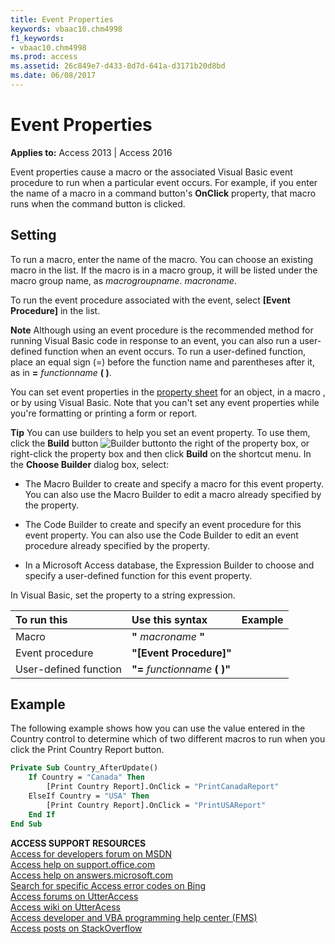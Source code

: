 ```yaml
---
title: Event Properties
keywords: vbaac10.chm4998
f1_keywords:
- vbaac10.chm4998
ms.prod: access
ms.assetid: 26c849e7-d433-8d7d-641a-d3171b20d8bd
ms.date: 06/08/2017
---
```



# Event Properties

  

**Applies to:** Access 2013 | Access 2016

Event properties cause a macro or the associated Visual Basic event procedure to run when a particular event occurs. For example, if you enter the name of a macro in a command button's **OnClick** property, that macro runs when the command button is clicked.


## Setting

To run a macro, enter the name of the macro. You can choose an existing macro in the list. If the macro is in a macro group, it will be listed under the macro group name, as  _macrogroupname_. _macroname_.

To run the event procedure associated with the event, select **[Event Procedure]** in the list.


 **Note**  Although using an event procedure is the recommended method for running Visual Basic code in response to an event, you can also run a user-defined function when an event occurs. To run a user-defined function, place an equal sign (=) before the function name and parentheses after it, as in **=** _functionname_ **( )**.

You can set event properties in the [property sheet](http://msdn.microsoft.com/library/03349d86-f107-9e49-89df-62f55f3a0735%28Office.15%29.aspx) for an object, in a macro , or by using Visual Basic. Note that you can't set any event properties while you're formatting or printing a form or report.


 **Tip**  You can use builders to help you set an event property. To use them, click the **Build** button
![Builder button](/images/buildbut_ZA06047218.gif)to the right of the property box, or right-click the property box and then click **Build** on the shortcut menu. In the **Choose Builder** dialog box, select:


- The Macro Builder to create and specify a macro for this event property. You can also use the Macro Builder to edit a macro already specified by the property.
    
- The Code Builder to create and specify an event procedure for this event property. You can also use the Code Builder to edit an event procedure already specified by the property.
    
- In a Microsoft Access database, the Expression Builder to choose and specify a user-defined function for this event property.
    
In Visual Basic, set the property to a string expression.



|**To run this**|**Use this syntax**|**Example**|
|:-----|:-----|:-----|
|Macro|**"** _macroname_ **"**||
|Event procedure|**"[Event Procedure]"**||
|User-defined function|**"=** _functionname_ **( )"**||

## Example

The following example shows how you can use the value entered in the Country control to determine which of two different macros to run when you click the Print Country Report button.


```vb
Private Sub Country_AfterUpdate() 
    If Country = "Canada" Then 
        [Print Country Report].OnClick = "PrintCanadaReport" 
    ElseIf Country = "USA" Then 
        [Print Country Report].OnClick = "PrintUSAReport" 
    End If 
End Sub
```

 **ACCESS SUPPORT RESOURCES**<br>
[Access for developers forum on MSDN](https://social.msdn.microsoft.com/Forums/office/en-US/home?forum=accessdev)<br>
[Access help on support.office.com](https://support.office.com/search/results?query=Access)<br>
[Access help on answers.microsoft.com](http://answers.microsoft.com/en-us/office/forum/access?page=1&;tab=question&;status=all&;auth=1)<br>
[Search for specific Access error codes on Bing](http://www.bing.com/)<br>
[Access forums on UtterAccess](http://www.utteraccess.com/forum/index.php?act=idx)<br>
[Access wiki on UtterAcess](http://www.utteraccess.com/forum/index.php?act=idx)<br>
[Access developer and VBA programming help center (FMS)](http://www.fmsinc.com/MicrosoftAccess/developer/)<br>
[Access posts on StackOverflow](http://stackoverflow.com/questions/tagged/ms-access)

